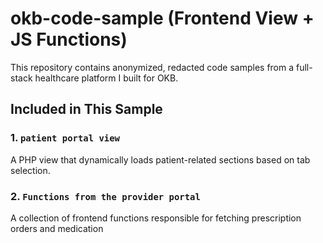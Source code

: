 # okb-code-sample (Frontend View + JS Functions)

This repository contains anonymized, redacted code samples from a full-stack healthcare platform I built for OKB.


## Included in This Sample

### 1. `patient portal view`
A PHP view that dynamically loads patient-related sections based on tab selection.

### 2. `Functions from the provider portal`
A collection of frontend functions responsible for fetching prescription orders and medication
